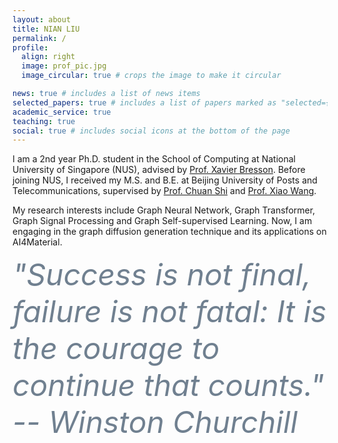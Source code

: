 ```yaml
---
layout: about
title: NIAN LIU
permalink: /
profile:
  align: right
  image: prof_pic.jpg
  image_circular: true # crops the image to make it circular

news: true # includes a list of news items
selected_papers: true # includes a list of papers marked as "selected={true}"
academic_service: true
teaching: true
social: true # includes social icons at the bottom of the page
---
```


I am a 2nd year Ph.D. student in the School of Computing at National University of Singapore (NUS), advised by <a href="https://www.linkedin.com/in/xavier-bresson-738585b">Prof. Xavier Bresson</a>. Before joining NUS, I received my M.S. and B.E. at Beijing University of Posts and Telecommunications, supervised by <a href="http://www.shichuan.org/">Prof. Chuan Shi</a> and <a href="https://wangxiaocs.github.io/">Prof. Xiao Wang</a>.

My research interests include Graph Neural Network, Graph Transformer, Graph Signal Processing and Graph Self-supervised Learning. Now, I am engaging in the graph diffusion generation technique and its applications on AI4Material.

<font color=SlateGray size=7>*"Success is not final, failure is not fatal: It is the courage to continue that counts." -- Winston Churchill*</font>
